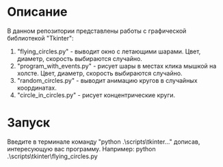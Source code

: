 # Описание
В данном репозитории представлены работы с графической библиотекой "Tkinter":
1. "flying_circles.py" - выводит окно с летающими шарами. Цвет, диаметр, скорость выбираются случайно.
2. "program_with_events.py" - рисует шары в местах клика мышкой на холсте. Цвет, диаметр, скорость выбираются случайно.
3. "random_circles.py" - выводит анимацию кругов в случайных координатах.
4. "circle_in_circles.py" - рисует концентрические круги.


# Запуск
Введите в терминале команду "python .\scripts\tkinter\..." дописав, интересующую вас программу.
Например:
 python .\scripts\tkinter\flying_circles.py
